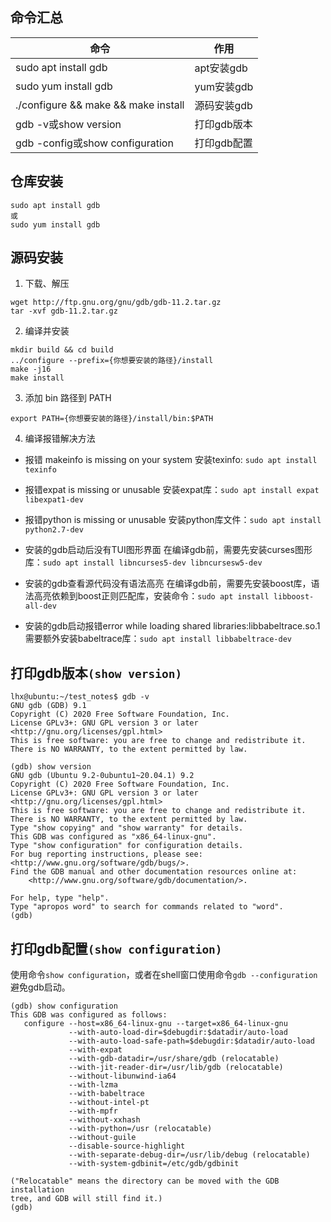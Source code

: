## 命令汇总
|命令|作用|
|---|---|
|sudo apt install gdb|apt安装gdb|
|sudo yum install gdb|yum安装gdb|
|./configure && make && make install|源码安装gdb|
|gdb -v或show version|打印gdb版本|
|gdb -config或show configuration|打印gdb配置|


## 仓库安装

```
sudo apt install gdb
或
sudo yum install gdb
```

## 源码安装

1. 下载、解压
```
wget http://ftp.gnu.org/gnu/gdb/gdb-11.2.tar.gz
tar -xvf gdb-11.2.tar.gz
```

2. 编译并安装
```
mkdir build && cd build
../configure --prefix={你想要安装的路径}/install
make -j16
make install
```

3. 添加 bin 路径到 PATH
```
export PATH={你想要安装的路径}/install/bin:$PATH
```

4. 编译报错解决方法

- 报错 makeinfo is missing on your system
安装texinfo: `sudo apt install texinfo`

- 报错expat is missing or unusable
安装expat库：`sudo apt install expat libexpat1-dev`

- 报错python is missing or unusable
安装python库文件：`sudo apt install python2.7-dev`

- 安装的gdb启动后没有TUI图形界面
在编译gdb前，需要先安装curses图形库：`sudo apt install libncurses5-dev libncursesw5-dev`

- 安装的gdb查看源代码没有语法高亮
在编译gdb前，需要先安装boost库，语法高亮依赖到boost正则匹配库，安装命令：`sudo apt install libboost-all-dev`

- 安装的gdb启动报错error while loading shared libraries:libbabeltrace.so.1
需要额外安装babeltrace库：`sudo apt install libbabeltrace-dev`

## 打印gdb版本`(show version)`
```
lhx@ubuntu:~/test_notes$ gdb -v
GNU gdb (GDB) 9.1
Copyright (C) 2020 Free Software Foundation, Inc.
License GPLv3+: GNU GPL version 3 or later <http://gnu.org/licenses/gpl.html>
This is free software: you are free to change and redistribute it.
There is NO WARRANTY, to the extent permitted by law.
```

```
(gdb) show version
GNU gdb (Ubuntu 9.2-0ubuntu1~20.04.1) 9.2
Copyright (C) 2020 Free Software Foundation, Inc.
License GPLv3+: GNU GPL version 3 or later <http://gnu.org/licenses/gpl.html>
This is free software: you are free to change and redistribute it.
There is NO WARRANTY, to the extent permitted by law.
Type "show copying" and "show warranty" for details.
This GDB was configured as "x86_64-linux-gnu".
Type "show configuration" for configuration details.
For bug reporting instructions, please see:
<http://www.gnu.org/software/gdb/bugs/>.
Find the GDB manual and other documentation resources online at:
    <http://www.gnu.org/software/gdb/documentation/>.

For help, type "help".
Type "apropos word" to search for commands related to "word".
(gdb)
```

## 打印gdb配置`(show configuration)`
使用命令`show configuration`，或者在shell窗口使用命令`gdb --configuration`避免gdb启动。

```
(gdb) show configuration 
This GDB was configured as follows:
   configure --host=x86_64-linux-gnu --target=x86_64-linux-gnu
             --with-auto-load-dir=$debugdir:$datadir/auto-load
             --with-auto-load-safe-path=$debugdir:$datadir/auto-load
             --with-expat
             --with-gdb-datadir=/usr/share/gdb (relocatable)
             --with-jit-reader-dir=/usr/lib/gdb (relocatable)
             --without-libunwind-ia64
             --with-lzma
             --with-babeltrace
             --without-intel-pt
             --with-mpfr
             --without-xxhash
             --with-python=/usr (relocatable)
             --without-guile
             --disable-source-highlight
             --with-separate-debug-dir=/usr/lib/debug (relocatable)
             --with-system-gdbinit=/etc/gdb/gdbinit

("Relocatable" means the directory can be moved with the GDB installation
tree, and GDB will still find it.)
(gdb)
```



